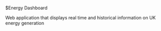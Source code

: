 $Energy Dashboard

Web application that displays real time and historical information on UK energy generation
